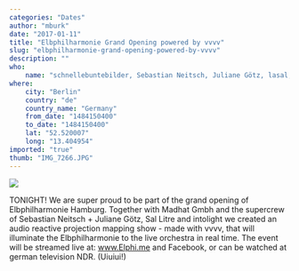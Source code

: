 ```yaml
---
categories: "Dates"
author: "mburk"
date: "2017-01-11"
title: "Elbphilharmonie Grand Opening powered by vvvv"
slug: "elbphilharmonie-grand-opening-powered-by-vvvv"
description: ""
who: 
    name: "schnellebuntebilder, Sebastian Neitsch, Juliane Götz, lasal, intolight"
where: 
    city: "Berlin"
    country: "de"
    country_name: "Germany"
    from_date: "1484150400"
    to_date: "1484150400"
    lat: "52.520007"
    long: "13.404954"
imported: "true"
thumb: "IMG_7266.JPG"
---
```



![](IMG_7266.JPG) 

TONIGHT!
We are super proud to be part of the grand opening of Elbphilharmonie Hamburg.
Together with Madhat Gmbh and the supercrew of Sebastian Neitsch + Juliane Götz, Sal Litre and intolight we created an audio reactive projection mapping show - made with vvvv, that will illuminate the Elbphilharmonie to the live orchestra in real time.
The event will be streamed live at: www.Elphi.me and Facebook, or can be watched at german television NDR.
(Uiuiui!)